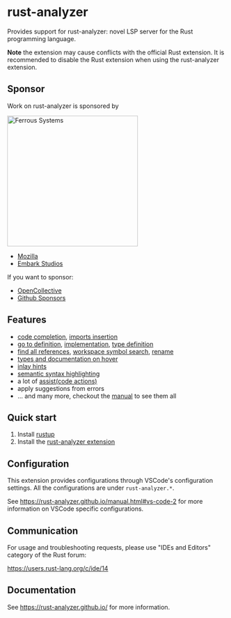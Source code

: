 # rust-analyzer

Provides support for rust-analyzer: novel LSP server for the Rust programming language.

**Note** the extension may cause conflicts with the official Rust extension. It is recommended to disable the Rust extension when using the rust-analyzer extension.

## Sponsor

Work on rust-analyzer is sponsored by

[<img src="https://user-images.githubusercontent.com/1711539/58105231-cf306900-7bee-11e9-83d8-9f1102e59d29.png" alt="Ferrous Systems" width="300">](https://ferrous-systems.com/)

- [Mozilla](https://www.mozilla.org/en-US/)
- [Embark Studios](https://embark-studios.com/)

If you want to sponsor:

- [OpenCollective](https://opencollective.com/rust-analyzer/)
- [Github Sponsors](https://github.com/sponsors/rust-analyzer)

## Features

- [code completion], [imports insertion]
- [go to definition], [implementation], [type definition]
- [find all references], [workspace symbol search], [rename]
- [types and documentation on hover]
- [inlay hints]
- [semantic syntax highlighting]
- a lot of [assist(code actions)]
- apply suggestions from errors
- ... and many more, checkout the [manual] to see them all

[code completion]: https://rust-analyzer.github.io/manual.html#magic-completions
[imports insertion]: https://rust-analyzer.github.io/manual.html#auto-import
[go to definition]: https://rust-analyzer.github.io/manual.html#go-to-definition
[implementation]: https://rust-analyzer.github.io/manual.html#go-to-implementation
[type definition]: https://rust-analyzer.github.io/manual.html#go-to-type-definition
[find all references]: https://rust-analyzer.github.io/manual.html#find-all-references
[workspace symbol search]: https://rust-analyzer.github.io/manual.html#workspace-symbol
[rename]: https://rust-analyzer.github.io/manual.html#rename
[types and documentation on hover]: https://rust-analyzer.github.io/manual.html#hover
[inlay hints]: https://rust-analyzer.github.io/manual.html#inlay-hints
[semantic syntax highlighting]: https://rust-analyzer.github.io/manual.html#semantic-syntax-highlighting
[assist(code actions)]: https://rust-analyzer.github.io/manual.html#assists-code-actions

[manual]: https://rust-analyzer.github.io/manual.html

## Quick start

1. Install [rustup]
2. Install the [rust-analyzer extension]

[rustup]: https://rustup.rs
[rust-analyzer extension]: https://marketplace.visualstudio.com/items?itemName=matklad.rust-analyzer

## Configuration

This extension provides configurations through VSCode's configuration settings. All the configurations are under `rust-analyzer.*`.

See <https://rust-analyzer.github.io/manual.html#vs-code-2> for more information on VSCode specific configurations.

## Communication

For usage and troubleshooting requests, please use "IDEs and Editors" category of the Rust forum:

<https://users.rust-lang.org/c/ide/14>

## Documentation

See <https://rust-analyzer.github.io/> for more information.
